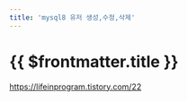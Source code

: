 ```yaml
---
title: 'mysql8 유저 생성,수정,삭제'
---
```


# {{ $frontmatter.title }}




https://lifeinprogram.tistory.com/22